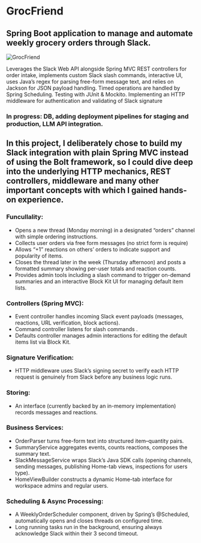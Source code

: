 # GrocFriend
## Spring Boot application to manage and automate weekly grocery orders through Slack.
![GrocFriend](https://github.com/user-attachments/assets/940dce17-7b59-4ded-b9af-60a8b8661b5f)


Leverages the Slack Web API alongside Spring MVC
REST controllers for order intake, implements custom Slack slash commands,
interactive UI, uses Java’s regex for
parsing free-form message text, and relies on Jackson
for JSON payload handling. Timed operations are
handled by Spring Scheduling. Testing with JUnit & Mockito.
Implementing an HTTP middleware for authentication and validating of Slack signature 
### In progress: DB, adding deployment pipelines for staging and production, LLM API integration.


## In this project, I deliberately chose to build my Slack integration with plain Spring MVC instead of using the Bolt framework, so I could dive deep into the underlying HTTP mechanics, REST controllers, middleware and many other important concepts with which I gained hands-on experience.

### Funcullality: 
- Opens a new thread (Monday morning) in a designated “orders” channel with simple ordering instructions.
- Collects user orders via free form messages (no strict form is require)
- Allows “+1” reactions on others’ orders to indicate support and popularity of items.
- Closes the thread later in the week (Thursday afternoon) and posts a formatted summary showing per-user totals and reaction counts.
- Provides admin tools including a slash command to trigger on-demand summaries and an interactive Block Kit UI for managing default item lists.

### Controllers (Spring MVC):
   - Event controller handles incoming Slack event payloads (messages, reactions, URL verification, block actions).
   - Command controller listens for slash commands .
   - Defaults controller manages admin interactions for editing the default items list via Block Kit.

### Signature Verification:
  - HTTP middleware uses Slack’s signing secret to verify each HTTP request is genuinely from Slack before any business logic runs.

### Storing:
  - An interface (currently backed by an in-memory implementation) records messages and reactions.

### Business Services:
 - OrderParser turns free-form text into structured item–quantity pairs.
 - SummaryService aggregates events, counts reactions, composes the summary text.
 - SlackMessageService wraps Slack’s Java SDK calls (opening channels, sending messages, publishing Home-tab views, inspections for users type).
 - HomeViewBuilder constructs a dynamic Home-tab interface for workspace admins and regular users.

### Scheduling & Async Processing:
  - A WeeklyOrderScheduler component, driven by Spring’s @Scheduled, automatically opens and closes threads on configured time.
  - Long running tasks run in the background, ensuring always acknowledge Slack within their 3 second timeout.


   
